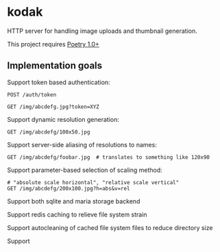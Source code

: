 # kodak

HTTP server for handling image uploads and thumbnail generation.

This project requires [Poetry 1.0+](https://python-poetry.org/)

## Implementation goals

Support token based authentication:

```
POST /auth/token

GET /img/abcdefg.jpg?token=XYZ
```

Support dynamic resolution generation:

```
GET /img/abcdefg/100x50.jpg
```

Support server-side aliasing of resolutions to names:

```
GET /img/abcdefg/foobar.jpg  # translates to something like 120x90
```

Support parameter-based selection of scaling method:

```
# "absolute scale horizontal", "relative scale vertical"
GET /img/abcdefg/200x100.jpg?h=abs&v=rel
```

Support both sqlite and maria storage backend

Support redis caching to relieve file system strain

Support autocleaning of cached file system files to reduce directory size

Support
